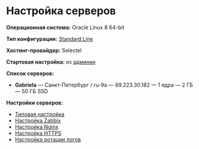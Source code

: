 # Настройка серверов

**Операционная система:** Oracle Linux 8 64-bit

**Тип конфигурации:** [Standard Line](https://docs.selectel.ru/cloud/servers/create/configurations/?_gl=1*1rd0fqi*_ga*MTcyNDc0ODUwLjE3MDk2NDcyMjg.*_ga_H3R3VJH01B*MTcwOTgxMTQ4My4yLjEuMTcwOTgxMTY2OC40Ni4wLjA.&_ga=2.70364304.1203731414.1709811483-172474850.1709647228#standard-line)

**Хостинг-провайдер:** Selectel

**Стартовая настройка:** из [админки](https://my.selectel.ru/vpc)    
        
**Список серверов:**
        
  - **Gabriela** — Санкт-Петербург / ru-9a — 89.223.30.182 — 1 ядра — 2 ГБ — 50 ГБ SSD
        
**Настройки серверов:**

- [Типовая настройка](common.md)
- [Настройка Zabbix](zabbix.md)
- [Настройка Nginx](nginx.md)
- [Настройка HTTPS](https.md)
- [Настройка ротации логов](logrotate.md)

